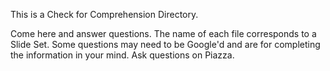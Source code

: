 This is a Check for Comprehension Directory.

Come here and answer questions. The name of each file corresponds to a Slide Set.
Some questions may need to be Google'd and are for completing the information in your mind.
Ask questions on Piazza.
